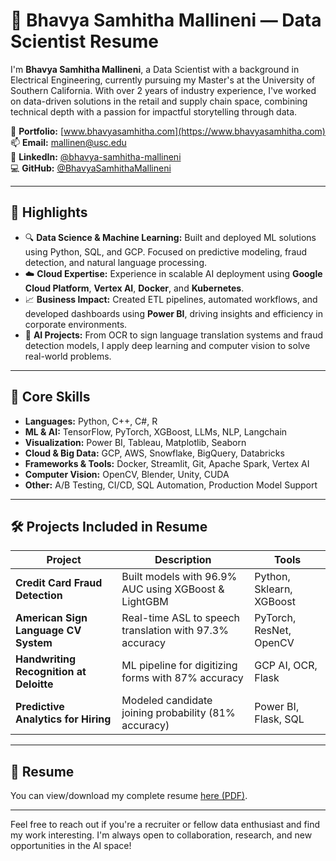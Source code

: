 # 📄 Bhavya Samhitha Mallineni — Data Scientist Resume

I'm **Bhavya Samhitha Mallineni**, a Data Scientist with a background in Electrical Engineering, currently pursuing my Master's at the University of Southern California. With over 2 years of industry experience, I've worked on data-driven solutions in the retail and supply chain space, combining technical depth with a passion for impactful storytelling through data.

🔗 **Portfolio:** [www.bhavyasamhitha.com](https://www.bhavyasamhitha.com)  
📫 **Email:** mallinen@usc.edu  
💼 **LinkedIn:** [@bhavya-samhitha-mallineni](https://www.linkedin.com/in/bhavya-samhitha-mallineni-a65aa81aa/)  
💻 **GitHub:** [@BhavyaSamhithaMallineni](https://github.com/BhavyaSamhithaMallineni)

---

## 📌 Highlights

- 🔍 **Data Science & Machine Learning:** Built and deployed ML solutions using Python, SQL, and GCP. Focused on predictive modeling, fraud detection, and natural language processing.
- ☁️ **Cloud Expertise:** Experience in scalable AI deployment using **Google Cloud Platform**, **Vertex AI**, **Docker**, and **Kubernetes**.
- 📈 **Business Impact:** Created ETL pipelines, automated workflows, and developed dashboards using **Power BI**, driving insights and efficiency in corporate environments.
- 🤖 **AI Projects:** From OCR to sign language translation systems and fraud detection models, I apply deep learning and computer vision to solve real-world problems.

---

## 🧠 Core Skills

- **Languages:** Python, C++, C#, R  
- **ML & AI:** TensorFlow, PyTorch, XGBoost, LLMs, NLP, Langchain  
- **Visualization:** Power BI, Tableau, Matplotlib, Seaborn  
- **Cloud & Big Data:** GCP, AWS, Snowflake, BigQuery, Databricks  
- **Frameworks & Tools:** Docker, Streamlit, Git, Apache Spark, Vertex AI  
- **Computer Vision:** OpenCV, Blender, Unity, CUDA  
- **Other:** A/B Testing, CI/CD, SQL Automation, Production Model Support

---

## 🛠️ Projects Included in Resume

| Project | Description | Tools |
|--------|-------------|-------|
| **Credit Card Fraud Detection** | Built models with 96.9% AUC using XGBoost & LightGBM | Python, Sklearn, XGBoost |
| **American Sign Language CV System** | Real-time ASL to speech translation with 97.3% accuracy | PyTorch, ResNet, OpenCV |
| **Handwriting Recognition at Deloitte** | ML pipeline for digitizing forms with 87% accuracy | GCP AI, OCR, Flask |
| **Predictive Analytics for Hiring** | Modeled candidate joining probability (81% accuracy) | Power BI, Flask, SQL |

---

## 📄 Resume

You can view/download my complete resume [here (PDF)](./BhavyaSamhithaResume_DataScientist.pdf).

---

Feel free to reach out if you're a recruiter or fellow data enthusiast and find my work interesting. I'm always open to collaboration, research, and new opportunities in the AI space!

